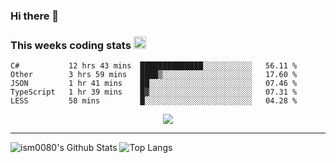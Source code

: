 ### Hi there 👋

<!--START_SECTION:giphy-->
<!--END_SECTION:giphy-->

### This weeks coding stats <img src="https://media1.giphy.com/media/LmNwrBhejkK9EFP504/giphy.gif?cid=ecf05e4723nsktnyyj53u162g7cy5rjqfg6gz06kxdg5y55g&rid=giphy.gif" width="20" height="20" />
<!--START_SECTION:waka-->
```text
C#           12 hrs 43 mins  ██████████████░░░░░░░░░░░   56.11 % 
Other        3 hrs 59 mins   ████▒░░░░░░░░░░░░░░░░░░░░   17.60 % 
JSON         1 hr 41 mins    ██░░░░░░░░░░░░░░░░░░░░░░░   07.46 % 
TypeScript   1 hr 39 mins    █▓░░░░░░░░░░░░░░░░░░░░░░░   07.31 % 
LESS         58 mins         █░░░░░░░░░░░░░░░░░░░░░░░░   04.28 % 
```
<!--END_SECTION:waka-->

<!--START_SECTION:comicstrip-->
<p align="center">
 <a href="https://xkcd.com/">
 <img src="https://imgs.xkcd.com/comics/electoral_precedent_2020.png" />
</a>
</p>
<!--END_SECTION:comicstrip-->

---

![ism0080's Github Stats](https://github-readme-stats.vercel.app/api?username=ism0080&show_icons=true%hide_border=true&hide=issues)
![Top Langs](https://github-readme-stats.vercel.app/api/top-langs/?username=ism0080&layout=compact)

<!--
**ism0080/ism0080** is a ✨ _special_ ✨ repository because its `README.md` (this file) appears on your GitHub profile.

Here are some ideas to get you started:

- 🔭 I’m currently working on ...
- 🌱 I’m currently learning ...
- 👯 I’m looking to collaborate on ...
- 🤔 I’m looking for help with ...
- 💬 Ask me about ...
- 📫 How to reach me: ...
- 😄 Pronouns: ...
- ⚡ Fun fact: ...
-->
